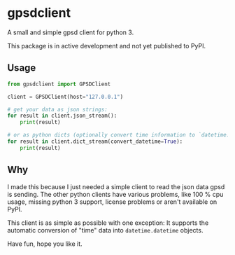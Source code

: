 # gpsdclient

A small and simple gpsd client for python 3.

This package is in active development and not yet published to PyPI.

## Usage

```python
from gpsdclient import GPSDClient

client = GPSDClient(host="127.0.0.1")

# get your data as json strings:
for result in client.json_stream():
    print(result)

# or as python dicts (optionally convert time information to `datetime.datetime` objects
for result in client.dict_stream(convert_datetime=True):
    print(result)
```

## Why

I made this because I just needed a simple client to read the json data gpsd is sending.
The other python clients have various problems, like 100 % cpu usage, missing python 3
support, license problems or aren't available on PyPI.

This client is as simple as possible with one exception: It supports the automatic
conversion of "time" data into `datetime.datetime` objects.

Have fun, hope you like it.
